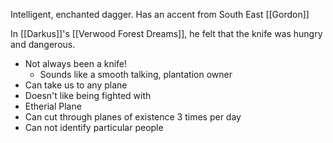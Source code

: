 Intelligent, enchanted dagger.  Has an accent from South East [[Gordon]]

In [[Darkus]]'s [[Verwood Forest Dreams]], he felt that the knife was hungry and dangerous.

- Not always been a knife!
	- Sounds like a smooth talking, plantation owner
- Can take us to any plane
- Doesn't like being fighted with
- Etherial Plane
- Can cut through planes of existence 3 times per day
- Can not identify particular people

